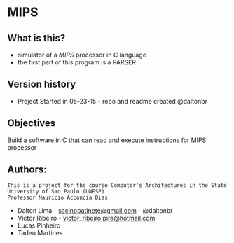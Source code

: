 # MIPS 
## What is this?
 - simulator of a *MIPS* processor in *C* language
 - the first part of this program is a PARSER

## Version history
  * Project Started in 05-23-15 - repo and readme created @daltonbr

## Objectives
  Build a software in C that can read and execute instructions for MIPS processor

## Authors:
    This is a project for the course Computer's Architectures in the State University of Sao Paulo (UNESP)
    Professor Maurício Acconcia Dias
  - Dalton Lima - sacinopatinete@gmail.com - @daltonbr
  - Victor Ribeiro - victor_ribeiro.pira@hotmail.com
  - Lucas Pinheiro
  - Tadeu Martines

